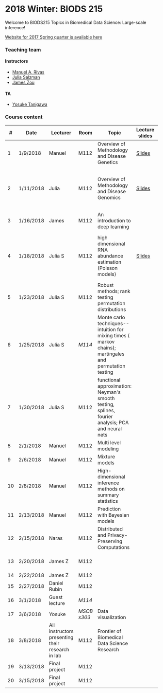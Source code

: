 # 2018 Winter: BIODS 215

Welcome to BIODS215 Topics in Biomedical Data Science: Large-scale inference!

[Website for 2017 Spring quarter is available here](2017.md)

### Teaching team

#### Instructors

- [Manuel A. Rivas](<mailto:mrivas@stanford.edu>)
- [Julia Salzman](<mailto:horence@stanford.edu>)
- [James Zou](<mailto:jamesz@stanford.edu>)

#### TA

- [Yosuke Tanigawa](<mailto:ytanigaw@stanford.edu>)

### Course content
| #  | Date      | Lecturer                                         | Room        | Topic                                                                                                     | Lecture slides                                                                                                                           | Readings                                                                                                                                                                                                                                                                                                                                            | Assignments                                                                                                                               |
|----|-----------|--------------------------------------------------|-------------|-----------------------------------------------------------------------------------------------------------|------------------------------------------------------------------------------------------------------------------------------------------|-----------------------------------------------------------------------------------------------------------------------------------------------------------------------------------------------------------------------------------------------------------------------------------------------------------------------------------------------------|-------------------------------------------------------------------------------------------------------------------------------------------|
| 1  | 1/9/2018  | Manuel                                           | M112        | Overview of Methodology and Disease Genetics                                                              | [Slides](https://github.com/biods215/biods215.github.io/blob/master/lecture_material/Introduction/2018/Rivas_BIODS215_2018_Lecture1.pdf) | [D. Donoho. 50 years of Data Science](https://github.com/biods215/biods215.github.io/blob/master/readings/50YearsDataScience_Donoho2015.pdf)                                                                                                                                                                                                        |                                                                                                                                           |
| 2  | 1/11/2018 | Julia                                            | M112        | Overview of Methodology and Disease Genomics                                                              | [Slides](https://github.com/biods215/biods215.github.io/blob/master/lecture_material/Introduction/2018/BMI-215-2018-JS-lecture2.pdf)     | [Xiong et. al., 2015](https://github.com/biods215/biods215.github.io/blob/master/readings/Xiong_et_al2015.pdf), [Graveley, 2001](https://github.com/biods215/biods215.github.io/blob/master/readings/Graveley2001.pdf), [Rosenberg, et. al, 2015](https://github.com/biods215/biods215.github.io/blob/master/readings/Rosenberg_et_al2015.pdf)      |                                                                                                                                           |
| 3  | 1/16/2018 | James                                            | M112        | An introduction to deep learning                                                                          |                                                                                                                                          |                                                                                                                                                                                                                                                                                                                                                     |                                                                                                                                           |
| 4  | 1/18/2018 | Julia S                                          | M112        | high dimensional RNA abundance estimation (Poisson models)                                                | [Slides](https://github.com/biods215/biods215.github.io/blob/master/lecture_material/Poisson_models/2018/BIODS215-JS-lecture2-2018.pdf)  | [Jiang and Wong, 2009](https://github.com/biods215/biods215.github.io/blob/master/readings/JiangWong2009.pdf), [IVT-seq](https://github.com/biods215/biods215.github.io/blob/master/readings/Lahens_et_al2014.pdf), [Statistical Model of RNA-seq data](https://github.com/biods215/biods215.github.io/blob/master/readings/SalzmanJiangWong2011.pdf) | [PSet1](https://github.com/biods215/biods215.github.io/blob/master/problem_sets/2018/BIODS215-2018_Problem_set_1.pdf) out (due 1/30/2018) |
| 5  | 1/23/2018 | Julia S                                          | M112        | Robust methods; rank testing permutation distributions                                                    |                                                                                                                                          |                                                                                                                                                                                                                                                                                                                                                     |                                                                                                                                           |
| 6  | 1/25/2018 | Julia S                                          | *M114*      | Monte carlo techniques-- intuition for mixing times ( markov chains); martingales and permutation testing |                                                                                                                                          |                                                                                                                                                                                                                                                                                                                                                     | Class project proposal due                                                                                                                |
| 7  | 1/30/2018 | Julia S                                          | M112        | functional approximation: Neyman's smooth testing, splines, fourier analysis; PCA and neural nets         |                                                                                                                                          |                                                                                                                                                                                                                                                                                                                                                     | PSet 1 due                                                                                                                                |
| 8  | 2/1/2018  | Manuel                                           | M112        | Multi level modeling                                                                                      |                                                                                                                                          |                                                                                                                                                                                                                                                                                                                                                     |                                                                                                                                           |
| 9  | 2/6/2018  | Manuel                                           | M112        | Mixture models                                                                                            |                                                                                                                                          |                                                                                                                                                                                                                                                                                                                                                     | PSet 2 out                                                                                                                                |
| 10 | 2/8/2018  | Manuel                                           | M112        | High-dimensional inference methods on summary statistics                                                  |                                                                                                                                          |                                                                                                                                                                                                                                                                                                                                                     |                                                                                                                                           |
| 11 | 2/13/2018 | Manuel                                           | M112        | Prediction with Bayesian models                                                                           |                                                                                                                                          |                                                                                                                                                                                                                                                                                                                                                     |                                                                                                                                           |
| 12 | 2/15/2018 | Naras                                            | M112        | Distributed and Privacy-Preserving Computations                                                           |                                                                                                                                          |                                                                                                                                                                                                                                                                                                                                                     |                                                                                                                                           |
| 13 | 2/20/2018 | James Z                                          | M112        |                                                                                                           |                                                                                                                                          |                                                                                                                                                                                                                                                                                                                                                     | Class project milestone due                                                                                                               |
| 14 | 2/22/2018 | James Z                                          | M112        |                                                                                                           |                                                                                                                                          |                                                                                                                                                                                                                                                                                                                                                     | PSet 2 due                                                                                                                                |
| 15 | 2/27/2018 | Daniel Rubin                                     | M112        |                                                                                                           |                                                                                                                                          |                                                                                                                                                                                                                                                                                                                                                     |                                                                                                                                           |
| 16 | 3/1/2018  | Guest lecture                                    | *M114*      |                                                                                                           |                                                                                                                                          |                                                                                                                                                                                                                                                                                                                                                     |                                                                                                                                           |
| 17 | 3/6/2018  | Yosuke                                           | *MSOB x303* | Data visualization                                                                                        |                                                                                                                                          |                                                                                                                                                                                                                                                                                                                                                     |                                                                                                                                           |
| 18 | 3/8/2018  | All instructors presenting their research in lab | M112        | Frontier of Biomedical Data Science Research                                                              |                                                                                                                                          |                                                                                                                                                                                                                                                                                                                                                     |                                                                                                                                           |
| 19 | 3/13/2018 | Final project                                    | M112        |                                                                                                           |                                                                                                                                          |                                                                                                                                                                                                                                                                                                                                                     |                                                                                                                                           |
| 20 | 3/15/2018 | Final project                                    | M112        |                                                                                                           |                                                                                                                                          |                                                                                                                                                                                                                                                                                                                                                     | Final project write up due                                                                                                                |